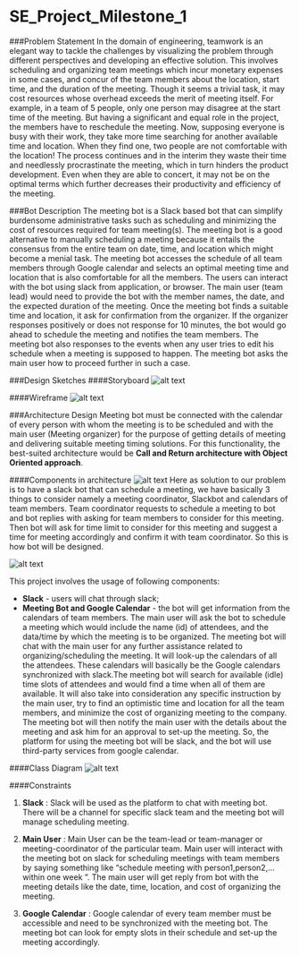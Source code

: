 # SE_Project_Milestone_1

###Problem Statement
In the domain of engineering, teamwork is an elegant way to tackle the challenges by visualizing the problem through different perspectives and developing an effective solution. This involves scheduling and organizing team meetings which incur monetary expenses in some cases, and concur of the team members about the location, start time, and the duration of the meeting. Though it seems a trivial task, it may cost resources whose overhead exceeds the merit of meeting itself. For example, in a team of 5 people, only one person may disagree at the start time of the meeting. But having a significant and equal role in the project, the members have to reschedule the meeting.  Now, supposing everyone is busy with their work, they take more time searching for another available time and location. When they find one, two people are not comfortable with the location! The process continues and in the interim they waste their time and needlessly procrastinate the meeting, which in turn hinders the product development. Even when they are able to concert, it may not be on the optimal terms which further decreases their productivity and efficiency of the meeting.


###Bot Description
The meeting bot is a Slack based bot that can simplify burdensome administrative tasks such as scheduling and minimizing the cost of resources required for team meeting(s). The meeting bot is a good alternative to manually scheduling a meeting because it entails the consensus from the entire team on date, time, and location which might become a menial task. The meeting bot accesses the schedule of all team members through Google calendar and selects an optimal meeting time and location that is also comfortable for all the members. The users can interact with the bot using slack from application, or browser. The main user (team lead) would need to provide the bot with the member names, the date, and the expected duration of the meeting. Once the meeting bot finds a suitable time and location, it ask for confirmation from the organizer. If the organizer responses positively or does not response for 10 minutes, the bot would go ahead to schedule the meeting and notifies the team members. The meeting bot also responses to the events when any user tries to edit his schedule when a meeting is supposed to happen. The meeting bot asks the main user how to proceed further in such a case.


###Design Sketches
####Storyboard
![alt text](https://github.ncsu.edu/gverma/Azra_MeetingBot/blob/master/Milestone%201/story_board.png)

####Wireframe
![alt text](https://github.ncsu.edu/gverma/Azra_MeetingBot/blob/master/Milestone%201/wireframe.gif)


###Architecture Design
Meeting bot must be connected with the calendar of every person with whom the meeting is to be scheduled and with the main user (Meeting organizer) for the purpose of getting details of meeting and delivering suitable meeting timing solutions. For this functionality, the best-suited architecture would be **Call and Return architecture with Object Oriented approach**.

####Components in architecture
![alt text](https://github.ncsu.edu/gverma/Azra_MeetingBot/blob/master/Milestone%201/arch1.png)
Here as solution to our problem is to have a slack bot that can schedule a meeting, we have basically 3 things to consider namely a meeting coordinator, Slackbot and calendars of team members. Team coordinator requests to schedule a meeting to bot and bot replies with asking for team members to consider for this meeting. Then bot will ask for time limit to consider for this meeting and suggest a time for meeting accordingly and confirm it with team coordinator. So this is how bot will be designed.

![alt text](https://github.ncsu.edu/gverma/Azra_MeetingBot/blob/master/Milestone%201/componenet_architecture.png)

This project involves the usage of following components:
* **Slack** - users will chat through slack;
* **Meeting Bot and Google Calendar** - the bot will get information from the calendars of team members. The main user will ask the bot to schedule a meeting which would include the name (id) of attendees, and the data/time by which the meeting is to be organized. The meeting bot will chat with the main user for any further assistance related to organizing/scheduling the meeting. It will look-up the calendars of all the attendees. These calendars will basically be the Google calendars synchronized with slack.The meeting bot will search for available (idle) time slots of attendees and would find a time when all of them are available. It will also take into consideration any specific instruction by the main user, try to find an optimistic time and location for all the team members, and minimize the cost of organizing meeting to the company. The meeting bot will then notify the main user with the details about the meeting and ask him for an approval to set-up the meeting. So, the platform for using the meeting bot will be slack, and the bot will use third-party services from google calendar.

####Class Diagram
![alt text](https://github.ncsu.edu/gverma/Azra_MeetingBot/blob/master/Milestone%201/class_diagram.png)

####Constraints
1. **Slack** : Slack will be used as the platform to chat with meeting bot. There will be a channel for specific slack team and the meeting bot will manage scheduling meeting.


2. **Main User** : Main User can be the team-lead or team-manager or meeting-coordinator of the particular team. Main user will interact with the meeting bot on slack for scheduling meetings with team members by saying something like “schedule meeting with person1,person2,... within one week ”. The main user will get reply from bot with the meeting details like the date, time, location, and cost of organizing the meeting.


3. **Google Calendar** : Google calendar of every team member must be accessible and need to be synchronized with the meeting bot. The meeting bot can look for empty slots in their schedule and set-up the meeting accordingly.
